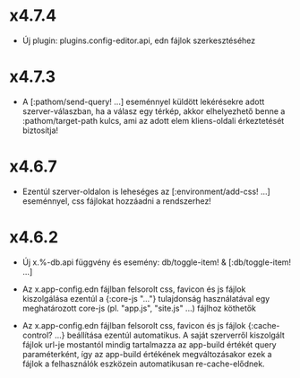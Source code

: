 
# x4.7.4
- Új plugin: plugins.config-editor.api, edn fájlok szerkesztéséhez



# x4.7.3
- A [:pathom/send-query! ...] eseménnyel küldött lekérésekre adott szerver-válaszban,
  ha a válasz egy térkép, akkor elhelyezhető benne a :pathom/target-path
  kulcs, ami az adott elem kliens-oldali érkeztetését biztosítja!



# x4.6.7

- Ezentúl szerver-oldalon is leheséges az [:environment/add-css! ...] eseménnyel,
  css fájlokat hozzáadni a rendszerhez!



# x4.6.2

- Új x.%-db.api függvény és esemény: db/toggle-item! & [:db/toggle-item! ...]

- Az x.app-config.edn fájlban felsorolt css, favicon és js fájlok kiszolgálása ezentúl a {:core-js "..."}
  tulajdonság használatával egy meghatározott core-js (pl. "app.js", "site.js" ...) fájlhoz köthetők

- Az x.app-config.edn fájlban felsorolt css, favicon és js fájlok {:cache-control? ...} beállítása
  ezentúl automatikus.
  A saját szerverről kiszolgált fájlok url-je mostantól mindig tartalmazza az app-build értékét
  query paraméterként, így az app-build értékének megváltozásakor ezek a fájlok a felhasználók eszközein
  automatikusan re-cache-elődnek.
